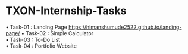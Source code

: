 # TXON-Internship-Tasks
•	Task-01 : Landing Page           https://himanshumude2522.github.io/landing-page/
•	Task-02 : Simple Calculator     
•	Task-03 : To-Do List                 
•	Task-04 : Portfolio Website       
